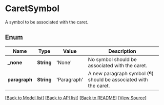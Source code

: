 ﻿# CaretSymbol
A symbol to be associated with the caret.

## Enum
Name | Type | Value | Description
------------ | ------------- | ------------- | -------------
**_none** | **String** | 'None' | No symbol should be associated with the caret.
**paragraph** | **String** | 'Paragraph' | A new paragraph symbol (¶) should be associated with the caret.

[[Back to Model list]](../README.md#documentation-for-models) [[Back to API list]](../README.md#documentation-for-api-endpoints) [[Back to README]](../README.md) [[View Source]](../AsposePdfCloud/Models/CaretSymbol.swift)

